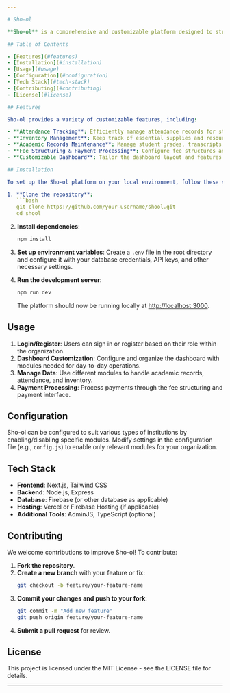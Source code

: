 ```yaml
---

# Sho-ol

**Sho-ol** is a comprehensive and customizable platform designed to streamline school and organization management through powerful dashboard functionalities. With features like attendance tracking, inventory management, academic records maintenance, fee structuring, and payment processing, Sho-ol enables users to tailor the platform to meet specific operational needs, improving efficiency and user satisfaction.

## Table of Contents

- [Features](#features)
- [Installation](#installation)
- [Usage](#usage)
- [Configuration](#configuration)
- [Tech Stack](#tech-stack)
- [Contributing](#contributing)
- [License](#license)

## Features

Sho-ol provides a variety of customizable features, including:

- **Attendance Tracking**: Efficiently manage attendance records for students, staff, and faculty.
- **Inventory Management**: Keep track of essential supplies and resources.
- **Academic Records Maintenance**: Manage student grades, transcripts, and academic history.
- **Fee Structuring & Payment Processing**: Configure fee structures and process payments smoothly.
- **Customizable Dashboard**: Tailor the dashboard layout and features to fit the specific needs of your organization.

## Installation

To set up the Sho-ol platform on your local environment, follow these steps:

1. **Clone the repository**:
   ```bash
   git clone https://github.com/your-username/shool.git
   cd shool
   ```

2. **Install dependencies**:
   ```bash
   npm install
   ```

3. **Set up environment variables**: Create a `.env` file in the root directory and configure it with your database credentials, API keys, and other necessary settings.

4. **Run the development server**:
   ```bash
   npm run dev
   ```
   The platform should now be running locally at [http://localhost:3000](http://localhost:3000).

## Usage

1. **Login/Register**: Users can sign in or register based on their role within the organization.
2. **Dashboard Customization**: Configure and organize the dashboard with modules needed for day-to-day operations.
3. **Manage Data**: Use different modules to handle academic records, attendance, and inventory.
4. **Payment Processing**: Process payments through the fee structuring and payment interface.

## Configuration

Sho-ol can be configured to suit various types of institutions by enabling/disabling specific modules. Modify settings in the configuration file (e.g., `config.js`) to enable only relevant modules for your organization.

## Tech Stack

- **Frontend**: Next.js, Tailwind CSS
- **Backend**: Node.js, Express
- **Database**: Firebase (or other database as applicable)
- **Hosting**: Vercel or Firebase Hosting (if applicable)
- **Additional Tools**: AdminJS, TypeScript (optional)

## Contributing

We welcome contributions to improve Sho-ol! To contribute:

1. **Fork the repository**.
2. **Create a new branch** with your feature or fix:
   ```bash
   git checkout -b feature/your-feature-name
   ```
3. **Commit your changes and push to your fork**:
   ```bash
   git commit -m "Add new feature"
   git push origin feature/your-feature-name
   ```
4. **Submit a pull request** for review.

## License

This project is licensed under the MIT License - see the LICENSE file for details.

---
```

